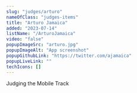 ```yaml
---
slug: "judges/arturo"
nameOfClass: "judges-items"
title: "Arturo Jamaica"
added: "2023-07-14"
listName: "/ArturoJamaica"
video: "false"
popupImageSrc: "arturo.jpg"
popupImageAlt: "App screenshot"
popupGithubLink: "https://twitter.com/ajamaica"
popupLiveLink: ""
techIcons: []
---
```


Judging the Mobile Track
